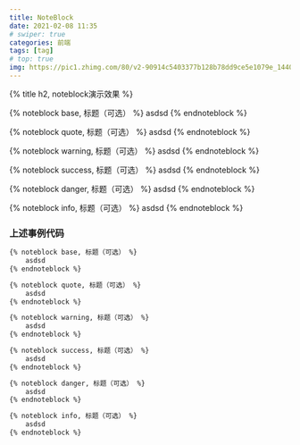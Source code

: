 ```yaml
---
title: NoteBlock
date: 2021-02-08 11:35
# swiper: true
categories: 前端
tags: [tag]
# top: true
img: https://pic1.zhimg.com/80/v2-90914c5403377b128b78dd9ce5e1079e_1440w.jpg?source=1940ef5c
---
```

{% title h2, noteblock演示效果 %}

{% noteblock base, 标题（可选） %}
    asdsd
{% endnoteblock %}

{% noteblock quote, 标题（可选） %}
    asdsd
{% endnoteblock %}

{% noteblock warning, 标题（可选） %}
    asdsd
{% endnoteblock %}

{% noteblock success, 标题（可选） %}
    asdsd
{% endnoteblock %}

{% noteblock danger, 标题（可选） %}
    asdsd
{% endnoteblock %}

{% noteblock info, 标题（可选） %}
    asdsd
{% endnoteblock %}

### 上述事例代码
``` markdown
{% noteblock base, 标题（可选） %}
    asdsd
{% endnoteblock %}

{% noteblock quote, 标题（可选） %}
    asdsd
{% endnoteblock %}

{% noteblock warning, 标题（可选） %}
    asdsd
{% endnoteblock %}

{% noteblock success, 标题（可选） %}
    asdsd
{% endnoteblock %}

{% noteblock danger, 标题（可选） %}
    asdsd
{% endnoteblock %}

{% noteblock info, 标题（可选） %}
    asdsd
{% endnoteblock %}

```